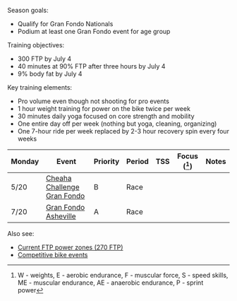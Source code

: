 Season goals:

- Qualify for Gran Fondo Nationals
- Podium at least one Gran Fondo event for age group

Training objectives:

- 300 FTP by July 4
- 40 minutes at 90% FTP after three hours by July 4
- 9% body fat by July 4

Key training elements:

- Pro volume even though not shooting for pro events
- 1 hour weight training for power on the bike twice per week
- 30 minutes daily yoga focused on core strength and mobility
- One entire day off per week (nothing but yoga, cleaning, organizing)
- One 7-hour ride per week replaced by 2-3 hour recovery spin every four weeks

| Monday | Event                                                                                 | Priority | Period | TSS | Focus ([^1]) | Notes |
| ------ | ------------------------------------------------------------------------------------- | -------- | ------ | --- | ------------ | ----- |
| 5/20   | [Cheaha Challenge Gran Fondo](https://www.cheahachallenge.com/)                       | B        | Race   |     |              |       |
| 7/20   | [Gran Fondo Asheville](https://www.granfondonationalseries.com/gran-fondo-asheville/) | A        | Race   |     |              |       |

[^1]: W - weights, E - aerobic endurance, F - muscular force, S - speed skills, ME - muscular endurance, AE - anaerobic endurance, P - sprint power

Also see:

- [Current FTP power zones (270 FTP)](Current%20FTP%20power%20zones%20(270%20FTP).md)
- [Competitive bike events](Competitive%20bike%20events.md)